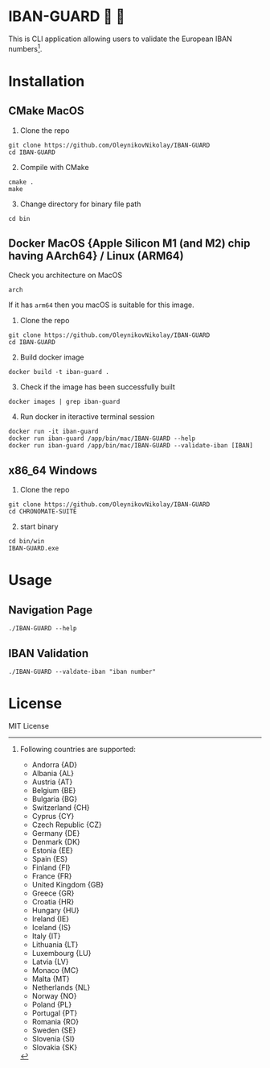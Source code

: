# IBAN-GUARD :guard: :dog:

This is CLI application allowing users to validate the European IBAN numbers[^1].

[^1]:Following countries are supported:
    - Andorra {AD}
    - Albania {AL}
    - Austria {AT}
    - Belgium {BE}
    - Bulgaria {BG}
    - Switzerland {CH}
    - Cyprus {CY}
    - Czech Republic {CZ}
    - Germany {DE}
    - Denmark {DK}
    - Estonia {EE}
    - Spain {ES}
    - Finland {FI}
    - France {FR}
    - United Kingdom {GB}
    - Greece {GR}
    - Croatia {HR}
    - Hungary {HU}
    - Ireland {IE}
    - Iceland {IS}
    - Italy {IT}
    - Lithuania {LT}
    - Luxembourg {LU}
    - Latvia {LV}
    - Monaco {MC}
    - Malta {MT}
    - Netherlands {NL}
    - Norway {NO}
    - Poland {PL}
    - Portugal {PT}
    - Romania {RO}
    - Sweden {SE}
    - Slovenia {SI}
    - Slovakia {SK}


# Installation
## CMake MacOS
1. Clone the repo
```
git clone https://github.com/OleynikovNikolay/IBAN-GUARD
cd IBAN-GUARD
```
2. Compile with CMake 
``` 
cmake .
make
```
3. Change directory for binary file path
```
cd bin
```

## Docker MacOS {Apple Silicon M1 (and M2) chip having AArch64} / Linux (ARM64)
Check you architecture on MacOS 
```
arch
```
If it has `arm64` then you macOS is suitable for this image. 


1. Clone the repo
```
git clone https://github.com/OleynikovNikolay/IBAN-GUARD
cd IBAN-GUARD
```
2. Build docker image
```
docker build -t iban-guard .
```
3. Check if the image has been successfully built
```
docker images | grep iban-guard
```
4. Run docker in iteractive terminal session 
```
docker run -it iban-guard
docker run iban-guard /app/bin/mac/IBAN-GUARD --help
docker run iban-guard /app/bin/mac/IBAN-GUARD --validate-iban [IBAN]
```

## x86_64 Windows
1. Clone the repo
```
git clone https://github.com/OleynikovNikolay/IBAN-GUARD
cd CHRONOMATE-SUITE
```
2. start binary 
```
cd bin/win
IBAN-GUARD.exe
```

# Usage 
## Navigation Page
```
./IBAN-GUARD --help
```

## IBAN Validation
```
./IBAN-GUARD --valdate-iban "iban number"
```

# License 
MIT License 



